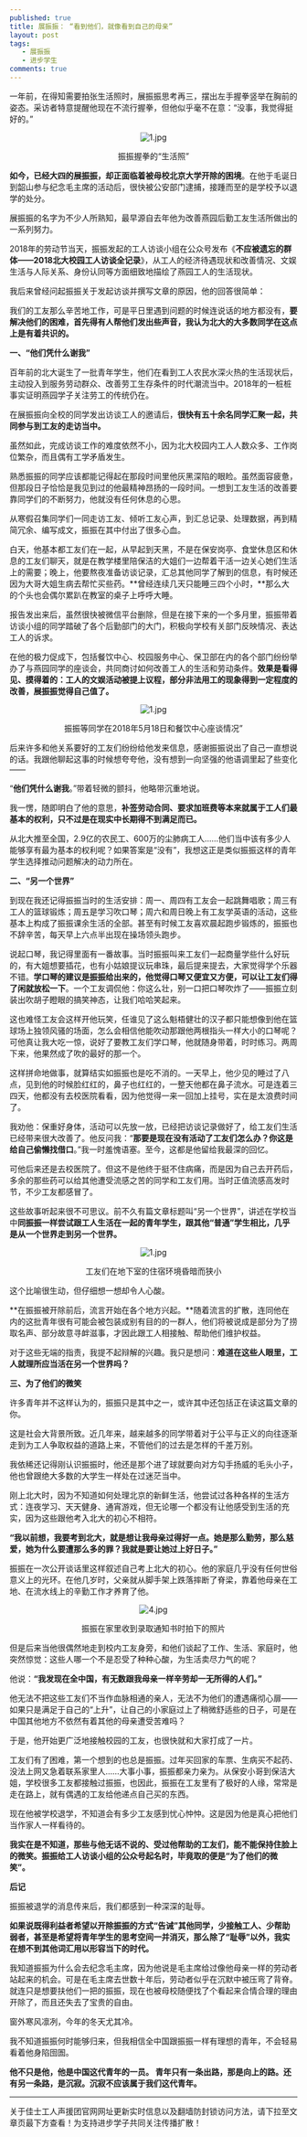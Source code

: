 ```yaml
---
published: true
title: 展振振： “看到他们，就像看到自己的母亲”
layout: post
tags:
   - 展振振
   - 进步学生
comments: true
---
```

一年前，在得知需要拍张生活照时，展振振思考再三，摆出左手握拳竖举在胸前的姿态。采访者特意提醒他现在不流行握拳，但他似乎毫不在意：“没事，我觉得挺好的。”
<p align="center"><img src="https://i.loli.net/2019/01/08/5c3492322b728.png" alt="1.jpg" title="1.jpg" /></p>
<center>振振握拳的“生活照”</center>

**如今，已经大四的展振振，却正面临着被母校北京大学开除的困境**。在他于毛诞日到韶山参与纪念毛主席的活动后，很快被公安部门逮捕，接踵而至的是学校予以退学的处分。

展振振的名字为不少人所熟知，最早源自去年他为改善燕园后勤工友生活所做出的一系列努力。

2018年的劳动节当天，振振发起的工人访谈小组在公众号发布《**不应被遗忘的群体——2018北大校园工人访谈全记录**》，从工人的经济待遇现状和改善情况、文娱生活与人际关系、身份认同等方面细致地描绘了燕园工人的生活现状。

我后来曾经问起振振关于发起访谈并撰写文章的原因，他的回答很简单：

我们的工友那么辛苦地工作，可是平日里遇到问题的时候连说话的地方都没有，**要解决他们的困难，首先得有人帮他们发出些声音，我认为北大的大多数同学在这点上是有着共识的。**



**一、“他们凭什么谢我”**

百年前的北大诞生了一批青年学生，他们在看到工人农民水深火热的生活现状后，主动投入到服务劳动群众、改善劳工生存条件的时代潮流当中。2018年的一桩桩事实证明燕园学子关注劳工的传统仍在。

在展振振向全校的同学发出访谈工人的邀请后，**很快有五十余名同学汇聚一起，共同参与到工友的走访当中。**

虽然如此，完成访谈工作的难度依然不小，因为北大校园内工人人数众多、工作岗位繁杂，而且偶有工学矛盾发生。

熟悉振振的同学应该都能记得起在那段时间里他灰黑深陷的眼睑。虽然面容疲惫，但那段日子恰恰是我见到过的他最精神昂扬的一段时间。一想到工友生活的改善要靠同学们的不断努力，他就没有任何休息的心思。

从寒假召集同学们一同走访工友、倾听工友心声，到汇总记录、处理数据，再到精简冗余、编写成文，振振在其中付出了很多心血。

白天，他基本都工友们在一起，从早起到天黑，不是在保安岗亭、食堂休息区和休息的工友们聊天，就是在教学楼里陪保洁的大姐们一边帮着干活一边关心她们生活上的需要；晚上，他要熬夜准备访谈记录，汇总其他同学了解到的信息，有时候还因为大哥大姐生病去帮忙买些药。**曾经连续几天只能睡三四个小时，**那么大的个头也会偶尔累趴在教室的桌子上呼呼大睡。

报告发出来后，虽然很快被微信平台删除，但是在接下来的一个多月里，振振带着访谈小组的同学踏破了各个后勤部门的大门，积极向学校有关部门反映情况、表达工人的诉求。

在他的极力促成下，包括餐饮中心、校园服务中心、保卫部在内的各个部门纷纷举办了与燕园同学的座谈会，共同商讨如何改善工人的生活和劳动条件。**效果是看得见、摸得着的：工人的文娱活动被提上议程，部分非法用工的现象得到一定程度的改善，展振振觉得自己值了。**
<p align="center"><img src="https://i.loli.net/2019/01/08/5c349236aaf93.png" alt="1.jpg" title="1.jpg" /></p>
<center>振振等同学在2018年5月18日和餐饮中心座谈情况”</center>

后来许多和他关系要好的工友们纷纷给他发来信息，感谢振振说出了自己一直想说的话。我跟他聊起这事的时候想夸夸他，没有想到一向坚强的他语调里起了些变化——

“**他们凭什么谢我**。”带着轻微的颤抖，他略带沉重地说。

我一愣，随即明白了他的意思，**补签劳动合同、要求加班费等本来就属于工人们最基本的权利，只不过是在现实中长期得不到满足而已。**

从北大推至全国，2.9亿的农民工、600万的尘肺病工人……他们当中该有多少人能够享有最为基本的权利呢？如果答案是“没有”，我想这正是类似振振这样的青年学生选择推动问题解决的动力所在。



**二、“另一个世界”**

到现在我还记得振振当时的生活安排：周一、周四有工友会一起跳舞唱歌；周三有工人的篮球锻炼；周五是学习吹口琴；周六和周日晚上有工友学英语的活动，这些基本上构成了振振课余生活的全部。甚至有时候工友喜欢晨起跑步锻炼的，振振也不辞辛苦，每天早上六点半出现在操场领头跑步。

说起口琴，我记得里面有一番故事。当时振振叫来工友们一起商量学些什么好玩的，有大姐想要插花，也有小姑娘提议玩串珠，最后提来提去，大家觉得学个乐器不错。**学口琴的建议是振振给出来的，他觉得口琴又便宜又方便，可以让工友们得了闲就放松一下**。一个工友调侃他：你这么壮，别一口把口琴吹炸了——振振立刻装出吹胡子瞪眼的搞笑神态，让我们哈哈笑起来。

这也难怪工友会这样开他玩笑，任谁见了这么魁梧健壮的汉子都只能想像到他在篮球场上独领风骚的场面，怎么会相信他能吹动那跟他两根指头一样大小的口琴呢？可他真让我大吃一惊，说好了要教工友们学口琴，他就随身带着，时时练习。两周下来，他果然成了吹的最好的那一个。

这样拼命地做事，就算结实如振振也是吃不消的。一天早上，他少见的睡过了八点，见到他的时候脸红红的，鼻子也红红的，一整天他都在鼻子流水。可是连着三四天，他都没有去校医院看看，因为他觉得一来一回加上挂号，实在是太浪费时间了。

我劝他：保重好身体，活动可以先放一放，已经把访谈记录做好了，给工友们生活已经带来很大改善了。他反问我：“**那要是现在没有活动了工友们怎么办？你这是给自己偷懒找借口**。”我一时羞愧语塞。至今，这都是他留给我最深的回忆。

可他后来还是去校医院了。但这不是他终于挺不住病痛，而是因为自己去开药后，多余的那些药可以给其他遭受流感之苦的同学和工友们用。当时正值流感高发时节，不少工友都感冒了。

这些故事听起来很不可思议。前不久有篇文章标题叫“另一个世界”，讲述在学校当中**同振振一样尝试跟工人生活在一起的青年学生，跟其他“普通”学生相比，几乎是从一个世界走到另一个世界。**
<p align="center"><img src="https://i.loli.net/2019/01/08/5c3492332a05a.png" alt="1.jpg" title="1.jpg" /></p>
<center>工友们在地下室的住宿环境昏暗而狭小</center>

这个比喻很生动，但仔细想一想却令人心酸。

**在振振被开除前后，流言开始在各个地方兴起。**随着流言的扩散，连同他在内的这批青年很有可能会被包装成别有目的的一群人，他们将被说成是部分为了捞取名声、部分故意寻衅滋事，才因此跟工人相接触、帮助他们维护权益。

对于这些无端的指责，我提不起辩解的兴趣。我只是想问：**难道在这些人眼里，工人就理所应当活在另一个世界吗？**




**三、为了他们的微笑**

许多青年并不这样认为的，振振只是其中之一，或许其中还包括正在读这篇文章的你。

这是社会大背景所致。近几年来，越来越多的同学带着对于公平与正义的向往逐渐走到为工人争取权益的道路上来，不管他们的过去是怎样的千差万别。

我依稀还记得刚认识振振时，他还是那个进了球就要向对方勾手扬威的毛头小子，他也曾跟绝大多数的大学生一样处在过迷茫当中。

刚上北大时，因为不知道如何处理北京的新鲜生活，他尝试过各种各样的生活方式：连夜学习、天天健身、通宵游戏，但无论哪一个都没有让他感受到生活的充实，因为这些跟他考入北大的初心不相符。

**“我以前想，我要考到北大，就是想让我母亲过得好一点。她是那么勤劳，那么慈爱，她为什么要遭那么多的罪？我就是要让她过上好日子。”**

振振在一次公开谈话里这样叙述自己考上北大的初心。他的家庭几乎没有任何世俗意义上的光环。在他几岁时，父亲就从脚手架上跌落摔断了脊梁，靠着他母亲在工地、在流水线上的辛勤工作才养育了他。
<p align="center"><img src="https://i.loli.net/2019/01/08/5c34923794aa0.png" alt="4.jpg" title="4.jpg" /></p>
<center>振振在家里收到录取通知书时拍下的照片</center>

但是后来当他很偶然地走到校内工友身旁，和他们谈起了工作、生活、家庭时，他突然惊觉：这些人哪一个不是忍受了种种心酸，为生活卖尽力气的呢？

他说：**“我发现在全中国，有无数跟我母亲一样辛劳却一无所得的人们。”** 

他无法不把这些工友们不当作血脉相通的亲人，无法不为他们的遭遇痛彻心扉——如果只是满足于自己的“上升”，让自己的小家庭过上了稍微舒适些的日子，可是在中国其他地方不依然有着其他的母亲遭受苦难吗？

于是，他开始更广泛地接触校园的工友，也很快就和大家打成了一片。

工友们有了困难，第一个想到的也总是振振。过年买回家的车票、生病买不起药、没法上网又急着联系家里人……大事小事，振振都亲力亲为。从保安小哥到保洁大姐，学校很多工友都接触过振振，也因此，振振在工友里有了极好的人缘，常常是走在路上，就有偶遇的工友给他递点自己买的东西。

现在他被学校退学，不知道会有多少工友感到忧心忡忡。这是因为他是真心把他们当作家人一样看待的。

**我实在是不知道，那些与他无话不说的、受过他帮助的工友们，能不能保持住脸上的微笑。振振给工人访谈小组的公众号起名时，毕竟取的便是“为了他们的微笑”。**



**后记**

振振被退学的消息传来后，我们都感到一种深深的耻辱。

**如果说既得利益者希望以开除振振的方式“告诫”其他同学，少接触工人、少帮助弱者，甚至是希望将青年学生的思考空间一并消灭，那么除了“耻辱”以外，我实在想不到其他词汇用以形容当下的时代。**

我知道振振为什么会去纪念毛主席，因为他说是毛主席给过像他母亲一样的劳动者站起来的机会。可是在毛主席去世数十年后，劳动者似乎在沉默中被压弯了背脊。就连只是想要扶他们一把的振振，现在也被母校随便找了个看起来合情合理的理由开除了，而且还失去了宝贵的自由。

窗外寒风凛冽，今年的冬天尤其冷。

我不知道振振何时能够归来，但我相信全中国跟振振一样有理想的青年，不会轻易看着他身陷囹圄。

**他不只是他，他是中国这代青年的一员。
青年只有一条出路，那是向上的路。还有另一条路，是沉寂。沉寂不应该属于我们这代青年。**

---
关于佳士工人声援团官网网址更新实时信息以及翻墙防封锁访问方法，请下拉至文章页最下方查看！为支持进步学子共同关注传播扩散！
